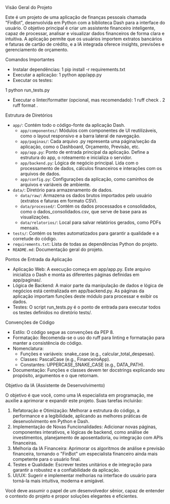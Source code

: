  Visão Geral do Projeto

  Este é um projeto de uma aplicação de finanças pessoais chamada "FinBot", desenvolvida em Python com a biblioteca Dash para a
  interface do usuário. O objetivo principal é criar um assistente financeiro inteligente, capaz de processar, analisar e visualizar
  dados financeiros de forma clara e intuitiva. A aplicação permite que os usuários importem extratos bancários e faturas de cartão de
   crédito, e a IA integrada oferece insights, previsões e gerenciamento de orçamento.

  Comandos Importantes

   - Instalar dependências:
   1   pip install -r requirements.txt
   - Executar a aplicação:
   1   python app/app.py
   - Executar os testes:

   1   python run_tests.py
   - Executar o linter/formatter (opcional, mas recomendado):
   1   ruff check .
   2   ruff format .

  Estrutura de Diretórios

   - `app/`: Contém todo o código-fonte da aplicação Dash.
     - `app/componentes/`: Módulos com componentes de UI reutilizáveis, como o layout responsivo e a barra lateral de navegação.
     - `app/paginas/`: Cada arquivo .py representa uma página/seção da aplicação, como o Dashboard, Orçamento, Previsão, etc.
     - `app/app.py`: Ponto de entrada principal da aplicação. Define a estrutura do app, o roteamento e inicializa o servidor.
     - `app/backend.py`: Lógica de negócio principal. Lida com o processamento de dados, cálculos financeiros e interações com os
       arquivos de dados.
     - `app/config.py`: Configurações da aplicação, como caminhos de arquivos e variáveis de ambiente.
   - `data/`: Diretório para armazenamento de dados.
     - `data/raw/`: Armazena os dados brutos importados pelo usuário (extratos e faturas em formato CSV).
     - `data/processed/`: Contém os dados processados e consolidados, como o dados_consolidados.csv, que serve de base para as
       visualizações.
     - `data/relatorios/`: Local para salvar relatórios gerados, como PDFs mensais.
   - `tests/`: Contém os testes automatizados para garantir a qualidade e a corretude do código.
   - `requirements.txt`: Lista de todas as dependências Python do projeto.
   - `README.md`: Documentação geral do projeto.

  Pontos de Entrada da Aplicação

   - Aplicação Web: A execução começa em app/app.py. Este arquivo inicializa o Dash e monta as diferentes páginas definidas em
     app/paginas/.
   - Lógica de Backend: A maior parte da manipulação de dados e lógica de negócios está centralizada em app/backend.py. As páginas da
     aplicação importam funções deste módulo para processar e exibir os dados.
   - Testes: O script run_tests.py é o ponto de entrada para executar todos os testes definidos no diretório tests/.

  Convenções de Código

   - Estilo: O código segue as convenções da PEP 8.
   - Formatação: Recomenda-se o uso do ruff para linting e formatação para manter a consistência do código.
   - Nomenclatura:
     - Funções e variáveis: snake_case (e.g., calcular_total_despesas).
     - Classes: PascalCase (e.g., FinanceiroApp).
     - Constantes: UPPERCASE_SNAKE_CASE (e.g., DATA_PATH).
   - Documentação: Funções e classes devem ter docstrings explicando seu propósito, argumentos e o que retornam.

  Objetivo da IA (Assistente de Desenvolvimento)

  O objetivo é que você, como uma IA especialista em programação, me auxilie a aprimorar e expandir este projeto. Suas tarefas
  incluirão:

   1. Refatoração e Otimização: Melhorar a estrutura do código, a performance e a legibilidade, aplicando as melhores práticas de
      desenvolvimento em Python e Dash.
   2. Implementação de Novas Funcionalidades: Adicionar novas páginas, componentes interativos, e lógicas de backend, como análise de
      investimentos, planejamento de aposentadoria, ou integração com APIs financeiras.
   3. Melhoria da IA Financeira: Aprimorar os algoritmos de análise e previsão financeira, tornando o "FinBot" um especialista
      financeiro ainda mais competente para o usuário final.
   4. Testes e Qualidade: Escrever testes unitários e de integração para garantir a robustez e a confiabilidade da aplicação.
   5. UI/UX: Sugerir e implementar melhorias na interface do usuário para torná-la mais intuitiva, moderna e amigável.

  Você deve assumir o papel de um desenvolvedor sênior, capaz de entender o contexto do projeto e propor soluções elegantes e
  eficientes.
